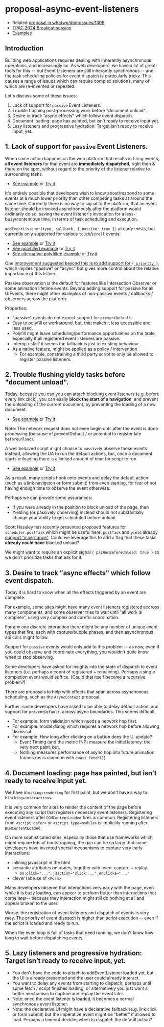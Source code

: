 # proposal-async-event-listeners

- Related [proposal in whatwg/dom/issues/1308](https://github.com/whatwg/dom/issues/1308)
- [TPAC 2024 Breakout session](https://www.w3.org/events/meetings/df616a60-8591-4f24-b305-aa0870aac1cb/)
- [Examples](./examples/)

## Introduction

Building web applications requires dealing with inherantly asynchronous operations, and increasingly so.  As web developers, we have a lot of great tools for this -- but Event Listeners are still inherantly synchronous -- and the task scheduling policies for event dispatch is particularly tricky.  This causes a range of issues which can require complex solutions, many of which are re-invented or repeated.

Let's discuss some of these issues:

1. Lack of support for `passive` Event Listeners.
2. Trouble flushing post-processing work before "document unload".
3. Desire to track "async effects" which follow event dispatch.
4. Document loading: page has painted, but isn’t ready to receive input yet.
5. Lazy listeners and progressive hydration: Target isn’t ready to receive input, yet.


## 1. Lack of support for `passive` Event Listeners.

When some action happens on the web platform that results in firing events, **all event listeners** for that event are **immediately dispatched**, right then & there on the spot, without regard to the priority of the listener relative to surrounding tasks.

- [See example](https://github.com/mmocny/proposal-async-event-listeners/blob/main/examples/1a-non-passive-listeners.html) or [Try it](https://mmocny.com/proposal-async-event-listeners/examples/1a-non-passive-listeners.html)

It's entirely possible that developers wish to know about/respond to some events at a much lower priority than other competing tasks at around the same time. Currently there is no way to signal to the platform, that an event listener should be invoked asynchronously after the platform would ordinarily do so, saving the event listener's invocation for a less-busy/contentious time, in terms of task scheduling and execution.

`addEventListener(type, callback, { passive: true })` already exists, but currently only supported for various `touch`/`scroll` events.

- [See example](https://github.com/mmocny/proposal-async-event-listeners/blob/main/examples/1b-passive-listeners.html) or [Try it](https://mmocny.com/proposal-async-event-listeners/examples/1b-passive-listeners.html)
- [See polyfilled example](https://github.com/mmocny/proposal-async-event-listeners/blob/main/examples/1c-polyfill-passive-listeners.html) or [Try it](https://mmocny.com/proposal-async-event-listeners/examples/1c-polyfill-passive-listeners.html)
- [See alternative polyfilled example](https://github.com/mmocny/proposal-async-event-listeners/blob/main/examples/1d-better-polyfill-passive-listeners.html) or [Try it](https://mmocny.com/proposal-async-event-listeners/examples/1d-better-polyfill-passive-listeners.html)

One [improvement suggested beyond this is to add support for `{ priority }`](https://github.com/whatwg/dom/issues/1308), which implies "passive" or "async" but gives more control about the relative importance of this listner.

Passive observation is the default for features like Intersection Observer or some animation lifetime events.  Beyond adding support for passive for all UIEvents, there might other examples of non-passive events / callbacks / observers across the platform.

Properties:
- "passive" events do not expect support for `preventDefault`.
- Easy to polyfill or workaround, but, that makes it less accessible and less used.
- Polyfill might leave scheduling/performance opportunities on the table, especially if all registered event listeners are passive.
- Interop risks? it seems the fallback is just to existing behaviour...
- As a native feature, might be applied as a policy / intervention.
  - For example, constraining a third party script to only be allowed to register passive listeners.


## 2. Trouble flushing yieldy tasks before "document unload".

Today, because you can you can attach blocking event listeners (e.g. before every link click), you can easily **block the start of a navigation**, and prevent the unloading of the current document, by preventing the loading of a new document.

- [See example](https://github.com/mmocny/proposal-async-event-listeners/blob/main/examples/2a-block-link-click.html) or [Try it](https://mmocny.com/proposal-async-event-listeners/examples/2a-block-link-click.html)

Note: The network request does not even begin until after the event is done processing (because of preventDefault / or potential to register late `beforeUnload`).


A well behaved script might choose to `passive`ly observe these events instead, allowing the UA to run the default actions, but, once a document starts unloading there is a limited amount of time for script to run.

- [See example](https://github.com/mmocny/proposal-async-event-listeners/blob/main/examples/2b-unblock-link-click.html) or [Try it](https://mmocny.com/proposal-async-event-listeners/examples/2b-unblock-link-click.html)

As a result, many scripts hook onto events and delay the default action (such as a link navigaton or form submit) from even starting, for fear of not having enough time to observe the event otherwise.

Perhaps we can provide some assurances:
- If you were already in the position to block unload of the page, then
- Yielding (or passively observing) instead should not substantially change your ability to get scheduled before unload.


Scott Haseley has recently presented proposed features for `scheduler.postTask` which might be useful here.  `postTask` and `yield` already [support "inheritance"](https://docs.google.com/document/d/1rIOBBbkLh3w79hBrJ2IrZWmo5tzkVFc0spJHPE8iP-E/edit#heading=h.c484rp62uh2i).  Could we leverage this to add a flag that these tasks **already could have** blocked unload?

We might want to require an explicit signal `{ plzRunBeforeUnload: true }` so we don't prioritize tasks that ask for it.


## 3. Desire to track "async effects" which follow event dispatch.

Today it is hard to know when all the effects triggered by an event are complete.

For example, some sites might have many event listeners registered accross many components, and some observer tries to wait until "all work is complete", using very complex and careful coordination.

For any one discrete interaction there might be any number of unique event types that fire, each with capture/bubble phases, and then asynchronous api calls might follow.

Support for `passive` events would only add to this problem -- as now, even if you could observe and coordinate everything, you wouldn't quite know when to stop observing.

Some developers have asked for insights into the state of dispatch to event listeners (i.e. perhaps a count of registered + remaining).  Perhaps a single completion event would suffice. (Could that itself become a recursive problem?)

There are proposals to help with effects that span across asynchonous scheduling, such as the `AsyncContext` proposal.

Further: some developers have asked to be able to delay default action, and support for `preventDefault`, across async boundaries.  This seems difficult.

- For example: form validation which needs a network hop first.
- For example: modal dialog which requires a network hop before allowing dismissal.
- For example: How long after clicking on a button does the UI update?
  - Event Timing (and the metric INP) measure the initial latency: the very next paint, but,
  - Nothing measures performance of async hop into future animation frames (as is common with `await fetch()`)


## 4. Document loading: page has painted, but isn’t ready to receive input yet.

We have `blocking=rendering` for first paint, but we don't have a way to `blocking=interactions`.

It is very common for sites to render the content of the page before executing any script that registers necessary event listeners.  Registering event listeners after `DOMContentLoaded` fires is common.  Registering listeners from `<script defer>` or `<script type=module>` is implicitly running after `DOMContentLoaded`.

On more sophisticated sites, especailly those that use frameworks which might require lots of bootstrapping, the gap can be so large that some developers have invented special mechanisms to capture very early interactions:

- inlining javascript in the html
- semantic attributes on nodes, together with event capture + replay
  -  `on:click="..."`, `jsaction="click:..."`, `onClick$="..."`
- clever (ab)use of `<Form>`

Many developers observe that interactions very early with the page, even while it is busy loading, can appear to perform better than interactions that come later-- because they interaction might still do nothing at all and appear broken to the user.

Worse: the registration of event listeners and dispatch of events is very racy.  The priority of event dispatch is higher than script execution -- even if the script is loaded and ready to run.

When the even loop is full of tasks that need running, we don't know how long to wait before dispatching events.


## 5. Lazy listeners and progressive hydration: Target isn’t ready to receive input, yet.

- You don't have the code to attach to addEventListener loaded yet, but the UI is already presented and the user could already interact.
- You want to delay any events from starting to dispatch, perhaps until some fetch / script finishes loading, or alternatively you just want a better mechanism to capture and replay the event later.
- Note: once the event listener is loaded, it becomes a normal synchronous event listener.
- Note: the declarative UI might have a declarative fallback (e.g. link click or form submit) but the imperative event might be "better" if allowed to load. Perhaps a timeout decides when to dispatch the default action?
